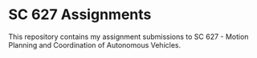 # SC 627 Assignments
This repository contains my assignment submissions to SC 627 - Motion Planning and Coordination of Autonomous Vehicles. 
